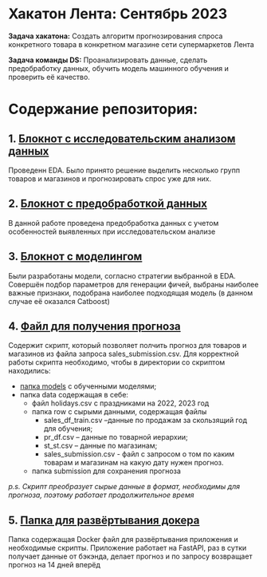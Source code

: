 # Хакатон Лента: Сентябрь 2023
**Задача хакатона:** Создать алгоритм прогнозирования спроса конкретного товара в конкретном магазине сети супермаркетов Лента

**Задача команды DS:** Проанализировать данные, сделать предобработку данных, обучить модель машинного обучения и проверить её качество.

# Содержание репозитория:

## 1. [Блокнот с исследовательским анализом данных](EDA.ipynb)
Проведенн EDA. Было принято решение выделить несколько групп товаров и магазинов и прогнозировать спрос уже для них.

## 2. [Блокнот с предобработкой данных](Preprocessing.ipynb)
В данной работе проведена предобработка данных с учетом особенностей выявленных при исследовательском анализе

## 3. [Блокнот с моделингом](Modeling.ipynb)
Были разработаны модели, согласно стратегии выбранной в EDA. Совершён подбор параметров для генерации фичей, выбраны наиболее важные признаки, подобрана наиболее подходящая модель 
(в данном случае её оказался Catboost)

## 4. [Файл для получения прогноза](predict.py)
Содержит скрипт, который позволяет полчить прогноз для товаров и магазинов из файла запроса sales_submission.csv. Для корректной работы скрипта необходимо, чтобы в директории со скриптом находились:
- [папка models](models) с обученными моделями;
- папка data содержащая в себе:
	* файл holidays.csv с праздниками на 2022, 2023 год
	* папка row с сырыми данными, содержащая файлы
		- sales_df_train.csv –данные по продажам за скользящий год для обучения;
		- pr_df.csv – данные по товарной иерархии;
		- st_st.csv – данные по магазинам;
		- sales_submission.csv - файл с запросом о том по каким товарам и магазинам на какую дату нужен прогноз.
	* папка submission для сохранения прогноза 
	
*p.s. Скрипт преобразует сырые данные в формат, необходимы для прогноза, поэтому работает продолжительное время*

	
## 5. [Папка для развёртывания докера](for_docker)
Папка содержащая Docker файл для развёртывания приложения и необходимые скрипты. Приложение работает на FastAPI, раз в сутки получает данные от бэкэнда, делает прогноз и по запросу
возвращает прогноз на 14 дней вперёд
